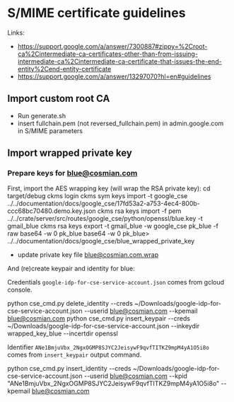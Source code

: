 # S/MIME certificate guidelines

Links:

- <https://support.google.com/a/answer/7300887#zippy=%2Croot-ca%2Cintermediate-ca-certificates-other-than-from-issuing-intermediate-ca%2Cintermediate-ca-certificate-that-issues-the-end-entity%2Cend-entity-certificate>
- <https://support.google.com/a/answer/13297070?hl=en#guidelines>

## Import custom root CA

- Run generate.sh
- insert fullchain.pem (not reversed_fullchain.pem) in admin.google.com in S/MIME parameters

## Import wrapped private key

### Prepare keys for <blue@cosmian.com>

First, import the AES wrapping key (will wrap the RSA private key):
cd target/debug
ckms login
ckms sym keys import -t google_cse ../../documentation/docs/google_cse/17fd53a2-a753-4ec4-800b-ccc68bc70480.demo.key.json
ckms rsa keys import -f pem ../../crate/server/src/routes/google_cse/python/openssl/blue.key -t gmail_blue
ckms rsa keys export -t gmail_blue -w google_cse pk_blue -f raw
base64 -w 0 pk_blue
base64 -w 0 pk_blue> ../../documentation/docs/google_cse/blue_wrapped_private_key

- update private key file <blue@cosmian.com.wrap>

And (re)create keypair and identity for blue:

Credentials `google-idp-for-cse-service-account.json` comes from gcloud console.

python cse_cmd.py delete_identity --creds ~/Downloads/google-idp-for-cse-service-account.json --userid <blue@cosmian.com> --kpemail <blue@cosmian.com>
python cse_cmd.py insert_keypair --creds ~/Downloads/google-idp-for-cse-service-account.json --inkeydir wrapped_key_blue --incertdir openssl

Identifier `ANe1BmjuVbx_2NgxOGMP8SJYC2JeisywF9qvfTITKZ9mpM4yA1O5i8o` comes from `insert_keypair` output command.

python cse_cmd.py insert_identity --creds ~/Downloads/google-idp-for-cse-service-account.json --userid <blue@cosmian.com> --kpid "ANe1BmjuVbx_2NgxOGMP8SJYC2JeisywF9qvfTITKZ9mpM4yA1O5i8o" --kpemail <blue@cosmian.com>
